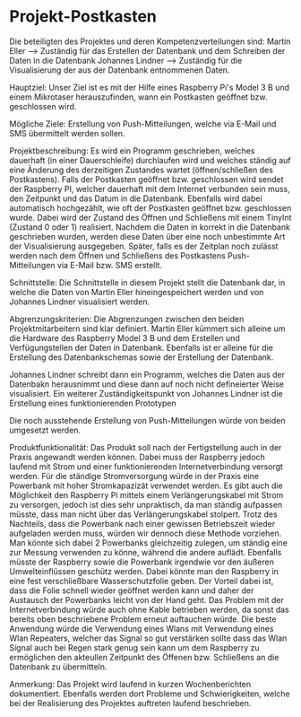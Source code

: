 # Projekt-Postkasten

Die beteiligten des Projektes und deren Kompetenzverteilungen sind:
Martin Eller --> Zuständig für das Erstellen der Datenbank und dem Schreiben der Daten in die Datenbank
Johannes Lindner --> Zuständig für die Visualisierung der aus der Datenbank entnommenen Daten.

Hauptziel:
Unser Ziel ist es mit der Hilfe eines Raspberry Pi's Model 3 B und einem Mikrotaser herauszufinden, wann 
ein Postkasten geöffnet bzw. geschlossen wird.

Mögliche Ziele: 
Erstellung von Push-Mitteilungen, welche via E-Mail und SMS übermittelt werden sollen.

Projektbeschreibung:
Es wird ein Programm geschrieben, welches dauerhaft (in einer Dauerschleife) durchlaufen wird und welches 
ständig auf eine Änderung des derzeitigen Zustandes wartet (öffnen/schließen des Postkastens). 
Falls der Postkasten geöffnet bzw. geschlossen wird sendet der Raspberry PI, welcher dauerhaft mit dem Internet verbunden sein muss,
den Zeitpunkt und das Datum in die Datenbank. Ebenfalls wird dabei automatisch hochgezählt, wie oft der Postkasten 
geöffnet bzw. geschlossen wurde. Dabei wird der Zustand des Öffnen und Schließens mit einem TinyInt (Zustand 0 oder 1) 
realisiert. Nachdem die Daten in korrekt in die Datenbank geschrieben wurden, werden diese Daten über eine noch unbestimmte Art 
der Visualisierung ausgegeben. Später, falls es der Zeitplan noch zulässt werden nach dem Öffnen und Schließens des Postkastens 
Push-Mitteilungen via E-Mail bzw. SMS erstellt.

Schnittstelle:
Die Schnittstelle in diesem Projekt stellt die Datenbank dar, in welche die Daten von Martin Eller hineingespeichert werden
und von Johannes Lindner visualisiert werden.

Abgrenzungskriterien:
Die Abgrenzungen zwischen den beiden Projektmitarbeitern sind klar definiert. Martin Eller kümmert sich alleine um die Hardware des 
Raspberry Model 3 B und dem Erstellen und Verfügungstellen der Daten in Datenbank. Ebenfalls ist er alleine für die Erstellung des 
Datenbankschemas sowie der Erstellung der Datenbank.

Johannes Lindner schreibt dann ein Programm, welches die Daten aus der Datenbakn herausnimmt und diese dann auf noch nicht defineierter 
Weise visualisiert. Ein weiterer Zuständigkeitspunkt von Johannes Lindner ist die Erstellung eines funktionierenden Prototypen

Die noch ausstehende Erstellung von Push-Mitteilungen würde von beiden umgesetzt werden.

Produktfunktionalität:
Das Produkt soll nach der Fertigstellung auch in der Praxis angewandt werden können. Dabei muss der Raspberry jedoch laufend mit Strom
und einer funktionierenden Internetverbindung versorgt werden. Für die ständige Stromversorgung würde in der Praxis eine Powerbank mit
hoher Stromkapazizät verwendet werden. Es gibt auch die Möglichkeit den Raspberry Pi mittels einem Verlängerungskabel mit Strom zu 
versorgen, jedoch ist dies sehr unpraktisch, da man ständig aufpassen müsste, dass man nicht über das Verlängerungskabel stolpert.
Trotz des Nachteils, dass die Powerbank nach einer gewissen Betriebszeit wieder aufgeladen werden muss, würden wir dennoch diese
Methode vorziehen. Man könnte sich dabei 2 Powerbanks gleichzeitig zulegen, um ständig eine zur Messung verwenden zu könne, während die
andere auflädt.
Ebenfalls müsste der Raspberry sowie die Powerbank irgendwie vor den äußeren Umwelteinflüssen geschütz werden.
Dabei könnte man den Raspberry in eine fest verschließbare Wasserschutzfolie geben. Der Vorteil dabei ist, dass die Folie schnell 
wieder geöffnet werden kann und daher der Austausch der Powerbanks leicht von der Hand geht.
Das Problem mit der Internetverbindung würde auch ohne Kable betrieben werden, da sonst das bereits oben beschriebene Problem
erneut auftauchen würde. Die beste Anwendung würde die Verwendung eines Wlans mit Verwendung eines Wlan Repeaters, welcher das 
Signal so gut verstärken sollte dass das Wlan Signal auch bei Regen stark genug sein kann um dem Raspberry zu ermöglichen den 
akteullen Zeitpunkt des Öffenen bzw. Schließens an die Datenbank zu übermitteln. 

Anmerkung: Das Projekt wird laufend in kurzen Wochenberichten dokumentiert. Ebenfalls werden dort Probleme und Schwierigkeiten, welche 
bei der Realisierung des Projektes auftreten laufend beschrieben.


